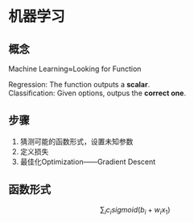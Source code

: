 # 机器学习
## 概念
Machine Learning≈Looking for Function  

Regression: The function outputs a **scalar**.  
Classification: Given options, outpus the **correct one**.

## 步骤
1. 猜测可能的函数形式，设置未知参数
2. 定义损失
3. 最佳化Optimization——Gradient Descent

## 函数形式

$$
\sum_{i} c_i sigmoid(b_i+w_i x_1)
$$
